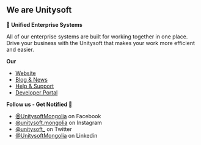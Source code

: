 ## We are Unitysoft

**🚀 Unified Enterprise Systems**

All of our enterprise systems are built for working together in one place. Drive your business with the Unitysoft that makes your work more efficient and easier.

**Our**
- [Website](https://www.unitysoft.mn)
- [Blog & News](https://blog.unitysoft.mn)
- [Help & Support](https://help.unitysoft.mn)
- [Developer Portal](https://developer.unitysoft.mn)

**Follow us - Get Notified 🔔**
- [@UnitysoftMongolia](https://facebook.com/UnitysoftMongolia) on Facebook
- [@unitysoft.mongolia](https://instagram.com/unitysoft.mongolia) on Instagram
- [@unitysoft_](https://twitter.com/unitysoft_) on Twitter
- [@UnitysoftMongolia](https://linkedin.com/company/UnitysoftMongolia) on Linkedin
